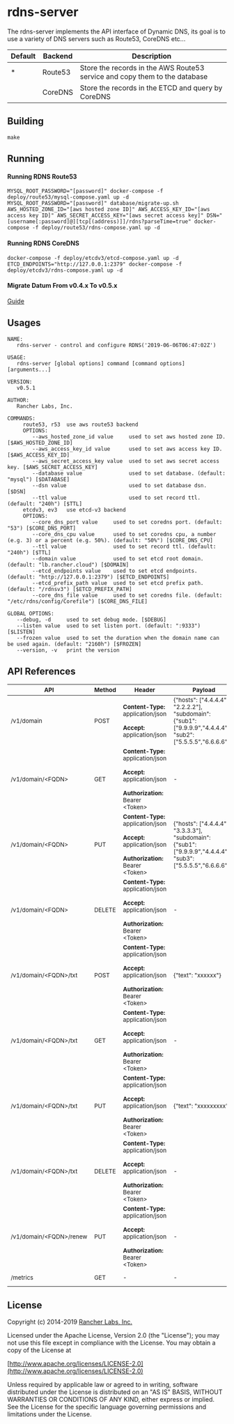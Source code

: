 rdns-server
========

The rdns-server implements the API interface of Dynamic DNS, its goal is to use a variety of DNS servers such as Route53, CoreDNS etc...

| Default | Backend | Description |
| ------- | ------- | ----------- |
|    *    | Route53 | Store the records in the AWS Route53 service and copy them to the database |
|         | CoreDNS | Store the records in the ETCD and query by CoreDNS |

## Building

`make`

## Running

#### Running RDNS Route53
```shell
MYSQL_ROOT_PASSWORD="[password]" docker-compose -f deploy/route53/mysql-compose.yaml up -d
MYSQL_ROOT_PASSWORD="[password]" database/migrate-up.sh
AWS_HOSTED_ZONE_ID="[aws hosted zone ID]" AWS_ACCESS_KEY_ID="[aws access key ID]" AWS_SECRET_ACCESS_KEY="[aws secret access key]" DSN="[username[:password]@][tcp[(address)]]/rdns?parseTime=true" docker-compose -f deploy/route53/rdns-compose.yaml up -d
```

#### Running RDNS CoreDNS
```shell
docker-compose -f deploy/etcdv3/etcd-compose.yaml up -d
ETCD_ENDPOINTS="http://127.0.0.1:2379" docker-compose -f deploy/etcdv3/rdns-compose.yaml up -d
```

#### Migrate Datum From v0.4.x To v0.5.x

[Guide](https://github.com/Jason-ZW/rdns-migrate-tools/blob/master/README.md)

## Usages

```
NAME:
   rdns-server - control and configure RDNS('2019-06-06T06:47:02Z')

USAGE:
   rdns-server [global options] command [command options] [arguments...]

VERSION:
   v0.5.1

AUTHOR:
   Rancher Labs, Inc.

COMMANDS:
     route53, r53  use aws route53 backend
     OPTIONS:
        --aws_hosted_zone_id value     used to set aws hosted zone ID. [$AWS_HOSTED_ZONE_ID]
        --aws_access_key_id value      used to set aws access key ID. [$AWS_ACCESS_KEY_ID]
        --aws_secret_access_key value  used to set aws secret access key. [$AWS_SECRET_ACCESS_KEY]
        --database value               used to set database. (default: "mysql") [$DATABASE]
        --dsn value                    used to set database dsn. [$DSN]
        --ttl value                    used to set record ttl. (default: "240h") [$TTL]
     etcdv3, ev3   use etcd-v3 backend
     OPTIONS:
        --core_dns_port value     used to set coredns port. (default: "53") [$CORE_DNS_PORT]
        --core_dns_cpu value      used to set coredns cpu, a number (e.g. 3) or a percent (e.g. 50%). (default: "50%") [$CORE_DNS_CPU]
        --ttl value               used to set record ttl. (default: "240h") [$TTL]
        --domain value            used to set etcd root domain. (default: "lb.rancher.cloud") [$DOMAIN]
        --etcd_endpoints value    used to set etcd endpoints. (default: "http://127.0.0.1:2379") [$ETCD_ENDPOINTS]
        --etcd_prefix_path value  used to set etcd prefix path. (default: "/rdnsv3") [$ETCD_PREFIX_PATH]
        --core_dns_file value     used to set coredns file. (default: "/etc/rdns/config/Corefile") [$CORE_DNS_FILE]

GLOBAL OPTIONS:
   --debug, -d     used to set debug mode. [$DEBUG]
   --listen value  used to set listen port. (default: ":9333") [$LISTEN]
   --frozen value  used to set the duration when the domain name can be used again. (default: "2160h") [$FROZEN]
   --version, -v   print the version
```

## API References

| <sub>API</sub> | <sub>Method</sub> | <sub>Header</sub> | <sub>Payload</sub> | <sub>Description</sub> |
| --- | ------ | ------ | ------- | ----------- |
| <sub>/v1/domain</sub> | <sub>POST</sub> | <sub>**Content-Type:** application/json <br/><br/> **Accept:** application/json</sub> | <sub>{"hosts": ["4.4.4.4", "2.2.2.2"], "subdomain": {"sub1": ["9.9.9.9","4.4.4.4"], "sub2": ["5.5.5.5","6.6.6.6"]}}</sub> | <sub>Create A Records</sub> |
| <sub>/v1/domain/&lt;FQDN&gt;</sub> | <sub>GET</sub> | <sub>**Content-Type:** application/json <br/><br/> **Accept:** application/json <br/><br/> **Authorization:** Bearer &lt;Token&gt;</sub> | <sub>-</sub> | <sub>Get A Records</sub> |
| <sub>/v1/domain/&lt;FQDN&gt;</sub> | <sub>PUT</sub> | <sub>**Content-Type:** application/json <br/><br/> **Accept:** application/json <br/><br/> **Authorization:** Bearer &lt;Token&gt;</sub> | <sub>{"hosts": ["4.4.4.4", "3.3.3.3"], "subdomain": {"sub1": ["9.9.9.9","4.4.4.4"], "sub3": ["5.5.5.5","6.6.6.6"]}}</sub> | <sub>Update A Records</sub> |
| <sub>/v1/domain/&lt;FQDN&gt;</sub> | <sub>DELETE</sub> | <sub>**Content-Type:** application/json <br/><br/> **Accept:** application/json <br/><br/> **Authorization:** Bearer &lt;Token&gt;</sub> | <sub>-</sub> | <sub>Delete A Records</sub> |
| <sub>/v1/domain/&lt;FQDN&gt;/txt</sub> | <sub>POST</sub> | <sub>**Content-Type:** application/json <br/><br/> **Accept:** application/json <br/><br/> **Authorization:** Bearer &lt;Token&gt;</sub> | <sub>{"text": "xxxxxx"}</sub> | <sub>Create TXT Record</sub> |
| <sub>/v1/domain/&lt;FQDN&gt;/txt</sub> | <sub>GET</sub> | <sub>**Content-Type:** application/json <br/><br/> **Accept:** application/json <br/><br/> **Authorization:** Bearer &lt;Token&gt;</sub> | <sub>-</sub> | <sub>Get TXT Record</sub> |
| <sub>/v1/domain/&lt;FQDN&gt;/txt</sub> | <sub>PUT</sub> | <sub>**Content-Type:** application/json <br/><br/> **Accept:** application/json <br/><br/> **Authorization:** Bearer &lt;Token&gt;</sub> | <sub>{"text": "xxxxxxxxx"}</sub> | <sub>Update TXT Record</sub> |
| <sub>/v1/domain/&lt;FQDN&gt;/txt</sub> | <sub>DELETE</sub> | <sub>**Content-Type:** application/json <br/><br/> **Accept:** application/json <br/><br/> **Authorization:** Bearer &lt;Token&gt;</sub> | <sub>-</sub> | <sub>Delete TXT Record</sub> |
| <sub>/v1/domain/&lt;FQDN&gt;/renew</sub> | <sub>PUT</sub> | <sub>**Content-Type:** application/json <br/><br/> **Accept:** application/json <br/><br/> **Authorization:** Bearer &lt;Token&gt;</sub> | <sub>-</sub> | <sub>Renew Records</sub> |
| <sub>/metrics</sub> | <sub>GET</sub> | <sub>-</sub> | <sub>-</sub> | <sub>Prometheus metrics</sub> |

## License
Copyright (c) 2014-2019 [Rancher Labs, Inc.](http://rancher.com)

Licensed under the Apache License, Version 2.0 (the "License");
you may not use this file except in compliance with the License.
You may obtain a copy of the License at

[http://www.apache.org/licenses/LICENSE-2.0](http://www.apache.org/licenses/LICENSE-2.0)

Unless required by applicable law or agreed to in writing, software
distributed under the License is distributed on an "AS IS" BASIS,
WITHOUT WARRANTIES OR CONDITIONS OF ANY KIND, either express or implied.
See the License for the specific language governing permissions and
limitations under the License.

